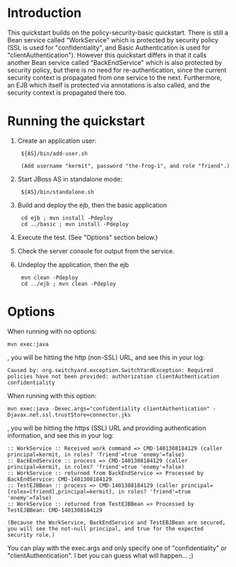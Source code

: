 Introduction
============
This quickstart builds on the policy-security-basic quickstart. There is still a Bean service
called "WorkService" which is protected by security policy (SSL is used for "confidentiality",
and Basic Authentication is used for "clientAuthentication"). However this quickstart differs
in that it calls another Bean service called "BackEndService" which is also protected by
security policy, but there is no need for re-authentication, since the current security
context is propagated from one service to the next. Furthermore, an EJB which itself is
protected via annotations is also called, and the security context is propagated there too.


Running the quickstart
======================

1. Create an application user:

        ${AS}/bin/add-user.sh

        (Add username "kermit", password "the-frog-1", and role "friend".)

2. Start JBoss AS in standalone mode:

        ${AS}/bin/standalone.sh

3. Build and deploy the ejb, then the basic application

        cd ejb ; mvn install -Pdeploy
        cd ../basic ; mvn install -Pdeploy

4. Execute the test. (See "Options" section below.)

5. Check the server console for output from the service.

6. Undeploy the application, then the ejb

        mvn clean -Pdeploy
		cd ../ejb ; mvn clean -Pdeploy


Options
=======

When running with no options:

    mvn exec:java

, you will be hitting the http (non-SSL) URL, and see this in your log:

    Caused by: org.switchyard.exception.SwitchYardException: Required policies have not been provided: authorization clientAuthentication confidentiality

When running with this option:

    mvn exec:java -Dexec.args="confidentiality clientAuthentication" -Djavax.net.ssl.trustStore=connector.jks

, you will be hitting the https (SSL) URL and providing authentication information, and see this in your log:

    :: WorkService :: Received work command => CMD-1401308184129 (caller principal=kermit, in roles? 'friend'=true 'enemy'=false)
    :: BackEndService :: process => CMD-1401308184129 (caller principal=kermit, in roles? 'friend'=true 'enemy'=false)
    :: WorkService :: returned from BackEndService => Processed by BackEndService: CMD-1401308184129
    :: TestEJBBean :: process => CMD-1401308184129 (caller principal=[roles=[friend],principal=kermit], in roles? 'friend'=true 'enemy'=false)
    :: WorkService :: returned from TestEJBBean => Processed by TestEJBBean: CMD-1401308184129

    (Because the WorkService, BackEndService and TestEBJBean are secured, you will see the not-null principal, and true for the expected security role.)

You can play with the exec.args and only specify one of "confidentiality" or "clientAuthentication". I bet you can guess what will happen... ;)
